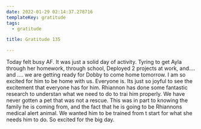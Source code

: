 ```yaml
---
date: 2022-01-29 02:14:37.278716
templateKey: gratitude
tags:
  - gratitude

title: Gratitude 135

---
```


Today felt busy AF.  It was just a solid day of activity.  Tyring to get Ayla
through her homework, through school, Deployed 2 projects at work, and.... and
.... we are getting ready for Dobby to come home tomorrow.  I am so excited for
him to be home with us.  Everyone is.  Its just so joyful to see the excitement
that everyone has for him.  Rhiannon has done some fantastic research to
understan what we need to do to trai him properly.  We have never gotten a pet
that was not a rescue.  This was in part to knowing the family he is coming
from, and the fact that he is going to be Rhiannons medical alert animal.  We
wanted him to be trained from t start for what she needs him to do.  So excited
for the big day.
